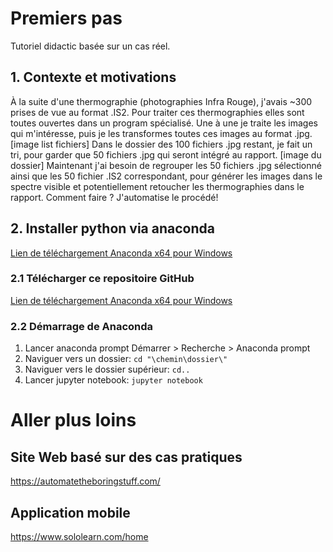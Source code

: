 # Premiers pas
Tutoriel didactic basée sur un cas réel.

## 1. Contexte et motivations
À la suite d'une thermographie (photographies Infra Rouge), j'avais ~300 prises de vue au format .IS2. Pour traiter ces thermographies elles sont toutes ouvertes dans un program spécialisé. Une à une je traite les images qui m'intéresse, puis je les transformes toutes ces images au format .jpg.
[image list fichiers]
Dans le dossier des 100 fichiers .jpg restant, je fait un tri, pour garder que 50 fichiers .jpg qui seront intégré au rapport.
[image du dossier]
Maintenant j'ai besoin de regrouper les 50 fichiers .jpg sélectionné ainsi que les 50 fichier .IS2 correspondant, pour générer les images dans le spectre visible et potentiellement retoucher les thermographies dans le rapport. Comment faire ? J'automatise le procédé!

## 2. Installer python via anaconda
[Lien de téléchargement Anaconda x64 pour Windows](https://repo.anaconda.com/archive/Anaconda3-2021.05-Windows-x86_64.exe)

### 2.1 Télécharger ce repositoire GitHub
[Lien de téléchargement Anaconda x64 pour Windows](https://repo.anaconda.com/archive/Anaconda3-2021.05-Windows-x86_64.exe)

### 2.2 Démarrage de Anaconda
1. Lancer anaconda prompt
Démarrer > Recherche > Anaconda prompt
2. Naviguer vers un dossier: 
`cd "\chemin\dossier\"`
2. Naviguer vers le dossier supérieur: 
`cd..`
3. Lancer jupyter notebook: 
`jupyter notebook`


# Aller plus loins

## Site Web basé sur des cas pratiques
https://automatetheboringstuff.com/

## Application mobile
https://www.sololearn.com/home


